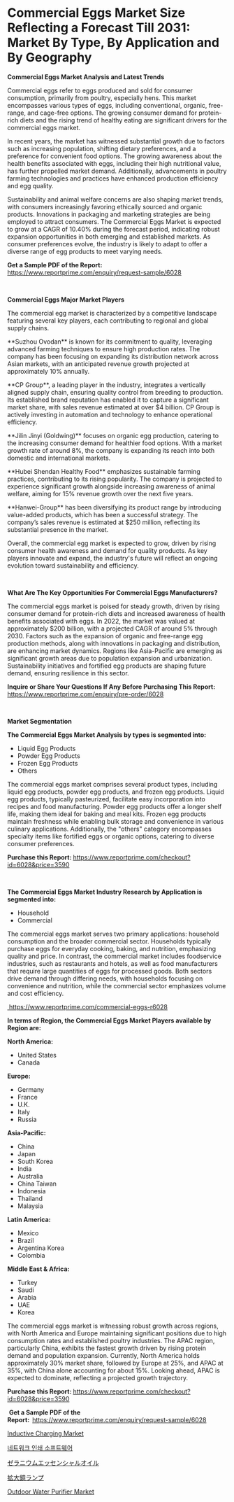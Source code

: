 <p><h1>Commercial Eggs Market Size Reflecting a Forecast Till 2031: Market By Type, By Application and By Geography</h1></p><p><strong>Commercial Eggs Market Analysis and Latest Trends</strong></p>
<p><p>Commercial eggs refer to eggs produced and sold for consumer consumption, primarily from poultry, especially hens. This market encompasses various types of eggs, including conventional, organic, free-range, and cage-free options. The growing consumer demand for protein-rich diets and the rising trend of healthy eating are significant drivers for the commercial eggs market.</p><p>In recent years, the market has witnessed substantial growth due to factors such as increasing population, shifting dietary preferences, and a preference for convenient food options. The growing awareness about the health benefits associated with eggs, including their high nutritional value, has further propelled market demand. Additionally, advancements in poultry farming technologies and practices have enhanced production efficiency and egg quality.</p><p>Sustainability and animal welfare concerns are also shaping market trends, with consumers increasingly favoring ethically sourced and organic products. Innovations in packaging and marketing strategies are being employed to attract consumers. The Commercial Eggs Market is expected to grow at a CAGR of 10.40% during the forecast period, indicating robust expansion opportunities in both emerging and established markets. As consumer preferences evolve, the industry is likely to adapt to offer a diverse range of egg products to meet varying needs.</p></p>
<p><strong>Get a Sample PDF of the Report:&nbsp;</strong> <a href="https://www.reportprime.com/enquiry/request-sample/6028">https://www.reportprime.com/enquiry/request-sample/6028</a></p>
<p>&nbsp;</p>
<p><strong>Commercial Eggs Major Market Players</strong></p>
<p><p>The commercial egg market is characterized by a competitive landscape featuring several key players, each contributing to regional and global supply chains. </p><p>**Suzhou Ovodan** is known for its commitment to quality, leveraging advanced farming techniques to ensure high production rates. The company has been focusing on expanding its distribution network across Asian markets, with an anticipated revenue growth projected at approximately 10% annually.</p><p>**CP Group**, a leading player in the industry, integrates a vertically aligned supply chain, ensuring quality control from breeding to production. Its established brand reputation has enabled it to capture a significant market share, with sales revenue estimated at over $4 billion. CP Group is actively investing in automation and technology to enhance operational efficiency.</p><p>**Jilin Jinyi (Goldwing)** focuses on organic egg production, catering to the increasing consumer demand for healthier food options. With a market growth rate of around 8%, the company is expanding its reach into both domestic and international markets.</p><p>**Hubei Shendan Healthy Food** emphasizes sustainable farming practices, contributing to its rising popularity. The company is projected to experience significant growth alongside increasing awareness of animal welfare, aiming for 15% revenue growth over the next five years.</p><p>**Hanwei-Group** has been diversifying its product range by introducing value-added products, which has been a successful strategy. The company’s sales revenue is estimated at $250 million, reflecting its substantial presence in the market.</p><p>Overall, the commercial egg market is expected to grow, driven by rising consumer health awareness and demand for quality products. As key players innovate and expand, the industry's future will reflect an ongoing evolution toward sustainability and efficiency.</p></p>
<p>&nbsp;</p>
<p><strong>What Are The Key Opportunities For Commercial Eggs Manufacturers?</strong></p>
<p><p>The commercial eggs market is poised for steady growth, driven by rising consumer demand for protein-rich diets and increased awareness of health benefits associated with eggs. In 2022, the market was valued at approximately $200 billion, with a projected CAGR of around 5% through 2030. Factors such as the expansion of organic and free-range egg production methods, along with innovations in packaging and distribution, are enhancing market dynamics. Regions like Asia-Pacific are emerging as significant growth areas due to population expansion and urbanization. Sustainability initiatives and fortified egg products are shaping future demand, ensuring resilience in this sector.</p></p>
<p><strong>Inquire or Share Your Questions If Any Before Purchasing This Report:</strong> <a href="https://www.reportprime.com/enquiry/pre-order/6028">https://www.reportprime.com/enquiry/pre-order/6028</a></p>
<p>&nbsp;</p>
<p><strong>Market Segmentation</strong></p>
<p><strong>The Commercial Eggs Market Analysis by types is segmented into:</strong></p>
<p><ul><li>Liquid Egg Products</li><li>Powder Egg Products</li><li>Frozen Egg Products</li><li>Others</li></ul></p>
<p><p>The commercial eggs market comprises several product types, including liquid egg products, powder egg products, and frozen egg products. Liquid egg products, typically pasteurized, facilitate easy incorporation into recipes and food manufacturing. Powder egg products offer a longer shelf life, making them ideal for baking and meal kits. Frozen egg products maintain freshness while enabling bulk storage and convenience in various culinary applications. Additionally, the "others" category encompasses specialty items like fortified eggs or organic options, catering to diverse consumer preferences.</p></p>
<p><strong>Purchase this Report:&nbsp;</strong><a href="https://www.reportprime.com/checkout?id=6028&price=3590">https://www.reportprime.com/checkout?id=6028&price=3590</a></p>
<p>&nbsp;</p>
<p><strong>The Commercial Eggs Market Industry Research by Application is segmented into:</strong></p>
<p><ul><li>Household</li><li>Commercial</li></ul></p>
<p><p>The commercial eggs market serves two primary applications: household consumption and the broader commercial sector. Households typically purchase eggs for everyday cooking, baking, and nutrition, emphasizing quality and price. In contrast, the commercial market includes foodservice industries, such as restaurants and hotels, as well as food manufacturers that require large quantities of eggs for processed goods. Both sectors drive demand through differing needs, with households focusing on convenience and nutrition, while the commercial sector emphasizes volume and cost efficiency.</p></p>
<p><a href="https://www.reportprime.com/commercial-eggs-r6028">&nbsp;https://www.reportprime.com/commercial-eggs-r6028</a></p>
<p><strong>In terms of Region, the Commercial Eggs Market Players available by Region are:</strong></p>
<p>
    <p> <strong> North America: </strong>
        <ul>
            <li>United States</li>
            <li>Canada</li>
        </ul>
        </p> 
    <p> <strong> Europe: </strong>
        <ul>
            <li>Germany</li>
            <li>France</li>
            <li>U.K.</li>
            <li>Italy</li>
            <li>Russia</li>
        </ul>
        </p> 
    <p> <strong> Asia-Pacific: </strong>
        <ul>
            <li>China</li>
            <li>Japan</li>
            <li>South Korea</li>
            <li>India</li>
            <li>Australia</li>
            <li>China Taiwan</li>
            <li>Indonesia</li>
            <li>Thailand</li>
            <li>Malaysia</li>
        </ul>
        </p> 
    <p> <strong> Latin America: </strong>
        <ul>
            <li>Mexico</li>
            <li>Brazil</li>
            <li>Argentina Korea</li>
            <li>Colombia</li>
        </ul>
        </p> 
    <p> <strong> Middle East & Africa: </strong>
        <ul>
            <li>Turkey</li>
            <li>Saudi</li>
            <li>Arabia</li>
            <li>UAE</li>
            <li>Korea</li>
        </ul>
    </p>
    </p>
<p><p>The commercial eggs market is witnessing robust growth across regions, with North America and Europe maintaining significant positions due to high consumption rates and established poultry industries. The APAC region, particularly China, exhibits the fastest growth driven by rising protein demand and population expansion. Currently, North America holds approximately 30% market share, followed by Europe at 25%, and APAC at 35%, with China alone accounting for about 15%. Looking ahead, APAC is expected to dominate, reflecting a projected growth trajectory.</p></p>
<p><strong>Purchase this Report: </strong><a href="https://www.reportprime.com/checkout?id=6028&price=3590">https://www.reportprime.com/checkout?id=6028&price=3590</a></p>
<p>&nbsp;<strong>Get a Sample PDF of the Report:&nbsp;&nbsp;</strong><a href="https://www.reportprime.com/enquiry/request-sample/6028">https://www.reportprime.com/enquiry/request-sample/6028</a></p>
<p><strong></strong></p>
<p><p><a href="https://www.linkedin.com/pulse/inductive-charging-market-trends-analysis-opportunities-challenges-o3nlf?trackingId=yPCJI5puSXOLsrSPALinCA%3D%3D">Inductive Charging Market</a></p><p><a href="https://medium.com/@zlpjbqkb72/%EB%84%A4%ED%8A%B8%EC%9B%8C%ED%81%AC-%ED%94%84%EB%A6%B0%ED%8C%85-%EC%86%8C%ED%94%84%ED%8A%B8%EC%9B%A8%EC%96%B4-%EC%8B%9C%EC%9E%A5-%EB%8F%99%ED%96%A5-%ED%83%90%EC%83%89-2024%EB%85%84%EB%B6%80%ED%84%B0-2031%EB%85%84%EA%B9%8C%EC%A7%80-%EB%84%A4%ED%8A%B8%EC%9B%8C%ED%81%AC-%ED%94%84%EB%A6%B0%ED%8C%85-%EC%86%8C%ED%94%84%ED%8A%B8%EC%9B%A8%EC%96%B4-%EC%8B%9C%EC%9E%A5%EC%9D%98-%EC%88%98%EC%9D%B5-%EB%B6%84%EC%84%9D-%EB%B0%8F-%EC%84%B1%EC%9E%A5-%EC%98%88%EC%B8%A1-94a86d26c2e5">네트워크 인쇄 소프트웨어</a></p><p><a href="https://medium.com/@olyy49keyt/%E3%82%BC%E3%83%A9%E3%83%8B%E3%82%A6%E3%83%A0%E3%82%A8%E3%83%83%E3%82%BB%E3%83%B3%E3%82%B7%E3%83%A3%E3%83%AB%E3%82%AA%E3%82%A4%E3%83%AB%E5%B8%82%E5%A0%B4%E3%82%92%E5%BD%A2%E6%88%90%E3%81%99%E3%82%8B%E9%9D%A9%E6%96%B0%E3%81%A8%E5%B8%82%E5%A0%B4%E5%8B%95%E5%90%91%E3%81%AF%E4%BD%95%E3%81%A7%E3%81%99%E3%81%8B-7090f19a8705">ゼラニウムエッセンシャルオイル</a></p><p><a href="https://medium.com/@olyy49keyt/%E6%8B%A1%E5%A4%A7%E9%8F%A1%E3%83%A9%E3%83%B3%E3%83%97%E5%B8%82%E5%A0%B4-2024%E5%B9%B4%E3%81%8B%E3%82%892031%E5%B9%B4%E3%81%AE%E4%B8%96%E7%95%8C%E3%81%8A%E3%82%88%E3%81%B3%E5%9C%B0%E5%9F%9F%E3%81%AE%E5%88%86%E6%9E%90-87388afb3430">拡大鏡ランプ</a></p><p><a href="https://medium.com/@abdulkoss1914/global-outdoor-water-purifier-market-size-is-expected-to-reach-at-a-cagr-of-13-3-81cb0b768832">Outdoor Water Purifier Market</a></p></p>